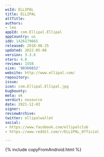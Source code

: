 ```yaml
---
wsId: ELLIPAL
title: ELLIPAL
altTitle: 
authors:
- leo
appId: com.Ellipal.Ellipal
appCountry: us
idd: 1426179665
released: 2018-08-25
updated: 2022-05-06
version: 3.3.6
stars: 4.8
reviews: 1558
size: '90360832'
website: http://www.ellipal.com/
repository: 
issue: 
icon: com.Ellipal.Ellipal.jpg
bugbounty: 
meta: ok
verdict: nosource
date: 2021-12-03
signer: 
reviewArchive: 
twitter: ellipalwallet
social:
- https://www.facebook.com/ellipalclub
- https://www.reddit.com/r/ELLIPAL_Official

---
```


{% include copyFromAndroid.html %}